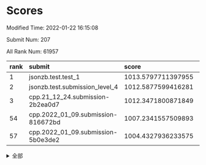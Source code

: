 # Scores

Modified Time: 2022-01-22 16:15:08

Submit Num: 207

All Rank Num: 61957

| rank |               submit               |       score        |       sigma        | pk_num |
| :--- | :--------------------------------- | :----------------- | :----------------- | :----- |
| 1    | jsonzb.test.test_1                 | 1013.5797711397955 | 0.8245100538187994 | 1198   |
| 2    | jsonzb.test.submission_level_4     | 1012.5877599416281 | 0.7973652234944835 | 1192   |
| 3    | cpp.21_12_24.submission-2b2ea0d7   | 1012.3471800871849 | 0.7769300975762035 | 1199   |
| 54   | cpp.2022_01_09.submission-816672bd | 1007.2341557509893 | 0.7209348424816955 | 1189   |
| 57   | cpp.2022_01_09.submission-5b0e3de2 | 1004.4327936233575 | 0.709941937884538  | 1196   |


<details>
<summary>全部</summary>

| rank |                 submit                 |       score        |       sigma        | pk_num |
| :--- | :------------------------------------- | :----------------- | :----------------- | :----- |
| 1    | jsonzb.test.test_1                     | 1013.5797711397955 | 0.8245100538187994 | 1198   |
| 2    | jsonzb.test.submission_level_4         | 1012.5877599416281 | 0.7973652234944835 | 1192   |
| 3    | cpp.21_12_24.submission-2b2ea0d7       | 1012.3471800871849 | 0.7769300975762035 | 1199   |
| 4    | gobigger.level_3.submission_level_3_40 | 1011.7489214108916 | 0.7947419627097748 | 1197   |
| 5    | gobigger.level_3.submission_level_3_8  | 1011.1349812227388 | 0.7914348555602214 | 1195   |
| 6    | gobigger.level_3.submission_level_3_45 | 1011.0683900732818 | 0.7576861463769744 | 1195   |
| 7    | gobigger.level_3.submission_level_3_4  | 1010.9871015892453 | 0.7630170051014433 | 1197   |
| 8    | gobigger.level_3.submission_level_3_15 | 1010.916941243645  | 0.7567633641983385 | 1199   |
| 9    | gobigger.level_3.submission_level_3_24 | 1010.8229361580944 | 0.7833140284581511 | 1199   |
| 10   | gobigger.level_3.submission_level_3_1  | 1010.7577114487998 | 0.7648765982944714 | 1199   |
| 11   | gobigger.level_3.submission_level_3_42 | 1010.7003114925178 | 0.7524361162199703 | 1194   |
| 12   | gobigger.level_3.submission_level_3_23 | 1010.6606074268751 | 0.781354867820478  | 1197   |
| 13   | gobigger.level_3.submission_level_3_18 | 1010.6150463128301 | 0.7745067745953755 | 1200   |
| 14   | gobigger.level_3.submission_level_3_35 | 1010.5090849097405 | 0.753107489901364  | 1193   |
| 15   | gobigger.level_3.submission_level_3_46 | 1010.4955275691882 | 0.7624744050673926 | 1199   |
| 16   | gobigger.level_3.submission_level_3_37 | 1010.4532806130667 | 0.759320174512078  | 1201   |
| 17   | gobigger.level_3.submission_level_3_41 | 1010.3773285024679 | 0.7827419367847389 | 1200   |
| 18   | gobigger.level_3.submission_level_3_5  | 1010.3758046130785 | 0.7465902381960801 | 1199   |
| 19   | gobigger.level_3.submission_level_3_10 | 1010.3587479182336 | 0.7684534272653054 | 1198   |
| 20   | gobigger.level_3.submission_level_3_20 | 1010.320121420927  | 0.7612367233386509 | 1195   |
| 21   | gobigger.level_3.submission_level_3_49 | 1010.1816796118034 | 0.7626824866678134 | 1203   |
| 22   | gobigger.level_3.submission_level_3_29 | 1009.990249001433  | 0.7596853235944467 | 1197   |
| 23   | gobigger.level_3.submission_level_3_34 | 1009.9221080343975 | 0.731167393577135  | 1196   |
| 24   | gobigger.level_3.submission_level_3_26 | 1009.9063971267199 | 0.7751394829347934 | 1196   |
| 25   | gobigger.level_3.submission_level_3_2  | 1009.81213963486   | 0.7712497639124197 | 1199   |
| 26   | gobigger.level_3.submission_level_3_11 | 1009.7828026877016 | 0.7499792508054536 | 1197   |
| 27   | gobigger.level_3.submission_level_3_12 | 1009.5920266245195 | 0.7503634448364672 | 1195   |
| 28   | gobigger.level_3.submission_level_3_25 | 1009.5742339581678 | 0.7511310209176341 | 1199   |
| 29   | gobigger.level_3.submission_level_3_32 | 1009.5561040497187 | 0.743623098495976  | 1193   |
| 30   | gobigger.level_3.submission_level_3_30 | 1009.5517243162845 | 0.7663416401979329 | 1197   |
| 31   | gobigger.level_3.submission_level_3_21 | 1009.4399174351198 | 0.7367461435863778 | 1195   |
| 32   | gobigger.level_3.submission_level_3_9  | 1009.4190566929088 | 0.7808256784995814 | 1196   |
| 33   | gobigger.level_3.submission_level_3_19 | 1009.4190226780801 | 0.7548448884813819 | 1201   |
| 34   | gobigger.level_3.submission_level_3_13 | 1009.4080642070757 | 0.7538848918060003 | 1194   |
| 35   | gobigger.level_3.submission_level_3_43 | 1009.3811345422976 | 0.7525684631233093 | 1198   |
| 36   | gobigger.level_3.submission_level_3_22 | 1009.3066260926224 | 0.7378490146581256 | 1200   |
| 37   | gobigger.level_3.submission_level_3_39 | 1009.2919822197312 | 0.7517293925798083 | 1202   |
| 38   | gobigger.level_3.submission_level_3_6  | 1009.2657330602686 | 0.7573731591187285 | 1198   |
| 39   | gobigger.level_3.submission_level_3_38 | 1009.2358625941152 | 0.7728674424407833 | 1193   |
| 40   | gobigger.level_3.submission_level_3_44 | 1009.1851591476643 | 0.7554187993166073 | 1196   |
| 41   | gobigger.level_3.submission_level_3_33 | 1009.1451161319815 | 0.7587152775650771 | 1188   |
| 42   | gobigger.level_3.submission_level_3_31 | 1009.1345343197419 | 0.7475422109076675 | 1196   |
| 43   | gobigger.level_3.submission_level_3_48 | 1009.1030810528733 | 0.7554559517069162 | 1198   |
| 44   | gobigger.level_3.submission_level_3_3  | 1008.8803281524877 | 0.7376636282078348 | 1195   |
| 45   | gobigger.level_3.submission_level_3_14 | 1008.8569267700661 | 0.7505333879008237 | 1199   |
| 46   | gobigger.level_3.submission_level_3_17 | 1008.7855395760098 | 0.7404487593747656 | 1192   |
| 47   | gobigger.level_3.submission_level_3_0  | 1008.6048367309354 | 0.7638279084021825 | 1193   |
| 48   | gobigger.level_3.submission_level_3_28 | 1008.5935133135098 | 0.7340781428621143 | 1196   |
| 49   | gobigger.level_3.submission_level_3_47 | 1008.4860565328751 | 0.7551701936399755 | 1196   |
| 50   | gobigger.level_3.submission_level_3_27 | 1008.447596909924  | 0.7603084749701349 | 1199   |
| 51   | gobigger.level_3.submission_level_3_36 | 1008.3054860638356 | 0.7467058231939786 | 1199   |
| 52   | gobigger.level_3.submission_level_3_7  | 1007.9878837726459 | 0.7327630585210496 | 1194   |
| 53   | gobigger.level_3.submission_level_3_16 | 1007.9584410872476 | 0.7472798313051344 | 1197   |
| 54   | cpp.2022_01_09.submission-816672bd     | 1007.2341557509893 | 0.7209348424816955 | 1189   |
| 55   | gobigger.level_1.submission_level_1_39 | 1004.6577125227893 | 0.709078408750791  | 1199   |
| 56   | gobigger.level_1.submission_level_1_28 | 1004.6053790359241 | 0.7181481888771697 | 1203   |
| 57   | cpp.2022_01_09.submission-5b0e3de2     | 1004.4327936233575 | 0.709941937884538  | 1196   |
| 58   | gobigger.level_1.submission_level_1_26 | 1004.4106061376654 | 0.7230834210861886 | 1193   |
| 59   | gobigger.level_1.submission_level_1_23 | 1004.3861879559636 | 0.7133824824182956 | 1199   |
| 60   | gobigger.level_1.submission_level_1_36 | 1004.3798924357441 | 0.7169381150110421 | 1197   |
| 61   | gobigger.level_1.submission_level_1_3  | 1004.3642257528335 | 0.7178540663103503 | 1202   |
| 62   | gobigger.level_1.submission_level_1_19 | 1004.3352663930157 | 0.7220761785484092 | 1197   |
| 63   | gobigger.level_1.submission_level_1_25 | 1004.1328219233159 | 0.7149676768270995 | 1200   |
| 64   | gobigger.level_1.submission_level_1_46 | 1004.112293883274  | 0.7189417291976925 | 1198   |
| 65   | gobigger.level_1.submission_level_1_32 | 1004.1103215613126 | 0.7191778275319198 | 1198   |
| 66   | gobigger.level_1.submission_level_1_12 | 1004.075371780408  | 0.7157149840269657 | 1196   |
| 67   | gobigger.level_1.submission_level_1_20 | 1004.0577006464008 | 0.7089745166562148 | 1195   |
| 68   | gobigger.level_1.submission_level_1_27 | 1004.052262126498  | 0.726305236357885  | 1201   |
| 69   | gobigger.level_1.submission_level_1_37 | 1003.997172718146  | 0.7120952124830607 | 1195   |
| 70   | gobigger.level_1.submission_level_1_4  | 1003.9389113348917 | 0.709042872638968  | 1196   |
| 71   | gobigger.level_1.submission_level_1_8  | 1003.6455735728647 | 0.7105467250870107 | 1200   |
| 72   | gobigger.level_1.submission_level_1_41 | 1003.6277680808629 | 0.7142566498182026 | 1196   |
| 73   | gobigger.level_1.submission_level_1_43 | 1003.6251458404073 | 0.7159876162157774 | 1199   |
| 74   | gobigger.level_1.submission_level_1_24 | 1003.5881021750197 | 0.7190054230895305 | 1201   |
| 75   | gobigger.level_1.submission_level_1_1  | 1003.564685270634  | 0.7188503371978066 | 1199   |
| 76   | gobigger.level_1.submission_level_1_45 | 1003.5626754313837 | 0.7072106362331909 | 1195   |
| 77   | gobigger.level_1.submission_level_1_31 | 1003.5265034810079 | 0.7224775780855517 | 1201   |
| 78   | gobigger.level_1.submission_level_1_30 | 1003.4871103052685 | 0.7110617726252654 | 1192   |
| 79   | gobigger.level_1.submission_level_1_17 | 1003.4566323107542 | 0.7164078616382178 | 1199   |
| 80   | gobigger.level_1.submission_level_1_2  | 1003.4274959156085 | 0.7176128702655838 | 1199   |
| 81   | gobigger.level_1.submission_level_1_40 | 1003.4255143389246 | 0.7179359382414671 | 1192   |
| 82   | gobigger.level_1.submission_level_1_34 | 1003.3905705182652 | 0.7363760408752866 | 1201   |
| 83   | gobigger.level_1.submission_level_1_5  | 1003.3904019730967 | 0.7261083732377762 | 1198   |
| 84   | gobigger.level_1.submission_level_1_16 | 1003.2590061862381 | 0.7121723672138229 | 1200   |
| 85   | gobigger.level_1.submission_level_1_11 | 1003.2181653280196 | 0.7191963877344648 | 1200   |
| 86   | gobigger.level_1.submission_level_1_22 | 1003.2088236675119 | 0.7216782389855503 | 1201   |
| 87   | gobigger.level_1.submission_level_1_15 | 1003.1671560517971 | 0.7171573872389768 | 1199   |
| 88   | gobigger.level_1.submission_level_1_35 | 1003.1180050798831 | 0.7230196128067667 | 1195   |
| 89   | gobigger.level_1.submission_level_1_18 | 1003.0630444468958 | 0.7225462032359923 | 1196   |
| 90   | gobigger.level_1.submission_level_1_13 | 1003.0052709673802 | 0.7127238810911298 | 1193   |
| 91   | gobigger.level_1.submission_level_1_38 | 1002.980523747104  | 0.7211056749107364 | 1197   |
| 92   | gobigger.level_1.submission_level_1_42 | 1002.9480030371564 | 0.7097458492401129 | 1196   |
| 93   | gobigger.level_1.submission_level_1_49 | 1002.9436722941678 | 0.7020855184191342 | 1200   |
| 94   | gobigger.level_1.submission_level_1_14 | 1002.8686789036742 | 0.7246801532594463 | 1196   |
| 95   | gobigger.level_1.submission_level_1_33 | 1002.7401997895242 | 0.7142440188522867 | 1202   |
| 96   | gobigger.level_1.submission_level_1_29 | 1002.5156075159856 | 0.7136996340519632 | 1196   |
| 97   | gobigger.level_1.submission_level_1_48 | 1002.4755683331499 | 0.722238609837211  | 1205   |
| 98   | gobigger.level_1.submission_level_1_21 | 1002.428420700431  | 0.7141970684054051 | 1196   |
| 99   | gobigger.level_1.submission_level_1_47 | 1002.4241023919386 | 0.7096969477360218 | 1194   |
| 100  | gobigger.level_1.submission_level_1_9  | 1002.3505760477508 | 0.7115222870393884 | 1196   |
| 101  | gobigger.level_1.submission_level_1_0  | 1002.2254723525783 | 0.7162381812946308 | 1190   |
| 102  | gobigger.level_1.submission_level_1_6  | 1002.1550673861694 | 0.7065175742764034 | 1204   |
| 103  | gobigger.level_1.submission_level_1_44 | 1001.8422024180131 | 0.7008166134165305 | 1194   |
| 104  | gobigger.level_1.submission_level_1_10 | 1001.8191143587453 | 0.7173541841396756 | 1196   |
| 105  | gobigger.level_1.submission_level_1_7  | 1001.8171918319372 | 0.7195903030833595 | 1198   |
| 106  | gobigger.random.submission_random_36   | 997.1816216290779  | 0.713792234625431  | 1197   |
| 107  | gobigger.random.submission_random_13   | 997.1567463085895  | 0.7117734582530129 | 1197   |
| 108  | gobigger.random.submission_random_30   | 996.6374836584368  | 0.7092940185259443 | 1193   |
| 109  | gobigger.random.submission_random_48   | 996.4779520893472  | 0.7057566982435438 | 1202   |
| 110  | gobigger.random.submission_random_31   | 996.4766670577901  | 0.7069099561682485 | 1201   |
| 111  | gobigger.random.submission_random_1    | 996.461294794577   | 0.7143765205302948 | 1198   |
| 112  | gobigger.random.submission_random_7    | 996.3977829697523  | 0.7026214861825261 | 1200   |
| 113  | gobigger.random.submission_random_39   | 996.3034797050897  | 0.7020104992974319 | 1196   |
| 114  | gobigger.random.submission_random_34   | 996.2558965394898  | 0.716809232967606  | 1206   |
| 115  | gobigger.random.submission_random_44   | 996.2378102769097  | 0.7047819208716923 | 1203   |
| 116  | gobigger.random.submission_random_17   | 996.21642663149    | 0.7050223919310334 | 1193   |
| 117  | gobigger.random.submission_random_15   | 996.1582438570883  | 0.716831032362861  | 1196   |
| 118  | gobigger.random.submission_random_4    | 996.1058792589181  | 0.719324529169707  | 1198   |
| 119  | gobigger.random.submission_random_47   | 996.0784087006737  | 0.70018755454668   | 1196   |
| 120  | gobigger.random.submission_random_37   | 996.0662646088597  | 0.7119847684104442 | 1191   |
| 121  | gobigger.random.submission_random_38   | 996.0623907223068  | 0.708143052744321  | 1201   |
| 122  | gobigger.random.submission_random_16   | 996.0608268652347  | 0.7108732019389521 | 1194   |
| 123  | gobigger.random.submission_random_5    | 996.0328237152966  | 0.7141358188131042 | 1203   |
| 124  | gobigger.random.submission_random_40   | 995.9879136829046  | 0.7192990879590287 | 1196   |
| 125  | gobigger.random.submission_random_32   | 995.9286552749735  | 0.7083648599574245 | 1193   |
| 126  | gobigger.random.submission_random_46   | 995.8782853356006  | 0.7029672646084569 | 1192   |
| 127  | gobigger.random.submission_random_14   | 995.8419087659124  | 0.7237751144536296 | 1201   |
| 128  | gobigger.random.submission_random_24   | 995.839565625309   | 0.7268851039098517 | 1195   |
| 129  | gobigger.random.submission_random_29   | 995.8141650747341  | 0.6987437614476505 | 1200   |
| 130  | gobigger.random.submission_random_2    | 995.8106854615196  | 0.7024774236096935 | 1202   |
| 131  | gobigger.random.submission_random_3    | 995.7423070698935  | 0.7212931159738923 | 1197   |
| 132  | gobigger.random.submission_random_33   | 995.7410319773544  | 0.7097856016712916 | 1194   |
| 133  | gobigger.random.submission_random_41   | 995.7309771611118  | 0.7098060536256487 | 1198   |
| 134  | gobigger.random.submission_random_12   | 995.6748794686233  | 0.7096947424677534 | 1197   |
| 135  | gobigger.random.submission_random_22   | 995.6596638245161  | 0.700627370577179  | 1202   |
| 136  | gobigger.random.submission_random_27   | 995.6327092371317  | 0.7164600676631544 | 1198   |
| 137  | gobigger.random.submission_random_8    | 995.6206802574682  | 0.7028803999292227 | 1197   |
| 138  | gobigger.random.submission_random_18   | 995.5772127991636  | 0.7078370338689085 | 1195   |
| 139  | gobigger.random.submission_random_21   | 995.5528431907474  | 0.717812575556905  | 1203   |
| 140  | gobigger.random.submission_random_25   | 995.5349702134924  | 0.714425847042739  | 1201   |
| 141  | gobigger.random.submission_random_35   | 995.4935786084291  | 0.7190951083530704 | 1197   |
| 142  | gobigger.random.submission_random_20   | 995.4697181077387  | 0.7181348422219787 | 1194   |
| 143  | gobigger.random.submission_random_19   | 995.4595138943034  | 0.7103823174227708 | 1202   |
| 144  | gobigger.random.submission_random_43   | 995.4331714907506  | 0.7194578268958001 | 1199   |
| 145  | gobigger.random.submission_random_42   | 995.4251137852324  | 0.7002985369822042 | 1197   |
| 146  | gobigger.random.submission_random_9    | 995.4184982250938  | 0.7278080289160883 | 1199   |
| 147  | gobigger.random.submission_random_26   | 995.3665184094268  | 0.7049063127757658 | 1198   |
| 148  | gobigger.random.submission_random_23   | 995.3134048695681  | 0.7127758630221481 | 1195   |
| 149  | gobigger.random.submission_random_10   | 995.2856655161912  | 0.7127315810821747 | 1199   |
| 150  | gobigger.random.submission_random_28   | 995.1040180694648  | 0.700274479530273  | 1200   |
| 151  | gobigger.random.submission_random_11   | 995.097812879155   | 0.7076765151720787 | 1197   |
| 152  | gobigger.random.submission_random_0    | 995.0254902357653  | 0.7099866129381947 | 1198   |
| 153  | gobigger.random.submission_random_49   | 994.9742221228964  | 0.7140022451058352 | 1194   |
| 154  | gobigger.random.submission_random_6    | 994.9095956986728  | 0.6999960963206898 | 1193   |
| 155  | gobigger.random.submission_random_45   | 994.9058969682874  | 0.7255114422442918 | 1195   |
| 156  | gobigger.level_2.submission_level_2_41 | 993.9240564281946  | 0.7234807242701676 | 1197   |
| 157  | gobigger.level_2.submission_level_2_45 | 993.5921752537     | 0.7343417294612977 | 1190   |
| 158  | gobigger.level_2.submission_level_2_14 | 993.5805065389117  | 0.729133780548617  | 1202   |
| 159  | gobigger.level_2.submission_level_2_6  | 993.4507992193925  | 0.7408449291378201 | 1200   |
| 160  | gobigger.level_2.submission_level_2_49 | 993.4296923778666  | 0.7346358550270886 | 1199   |
| 161  | gobigger.level_2.submission_level_2_30 | 993.3335995772959  | 0.7281776872521928 | 1193   |
| 162  | gobigger.level_2.submission_level_2_44 | 993.2679868664267  | 0.733434023212893  | 1193   |
| 163  | gobigger.level_2.submission_level_2_32 | 993.0285906869956  | 0.7337501911681447 | 1200   |
| 164  | gobigger.level_2.submission_level_2_3  | 992.9482736872013  | 0.737250129852231  | 1198   |
| 165  | gobigger.level_2.submission_level_2_5  | 992.8833147028926  | 0.7340376271922305 | 1201   |
| 166  | gobigger.level_2.submission_level_2_48 | 992.8469717297954  | 0.7380498419212453 | 1192   |
| 167  | gobigger.level_2.submission_level_2_25 | 992.804807028228   | 0.741151322232177  | 1200   |
| 168  | gobigger.level_2.submission_level_2_26 | 992.6991956620732  | 0.7435393025341356 | 1197   |
| 169  | gobigger.level_2.submission_level_2_29 | 992.6290170423276  | 0.7362407734876991 | 1201   |
| 170  | gobigger.level_2.submission_level_2_7  | 992.6037625878291  | 0.7403031778146527 | 1194   |
| 171  | gobigger.level_2.submission_level_2_24 | 992.528813445547   | 0.7492005235138365 | 1196   |
| 172  | gobigger.level_2.submission_level_2_15 | 992.3826109877805  | 0.7296264695406627 | 1194   |
| 173  | gobigger.level_2.submission_level_2_21 | 992.3778912422085  | 0.7588977734701999 | 1198   |
| 174  | gobigger.level_2.submission_level_2_9  | 992.3742439285757  | 0.7382042329740095 | 1194   |
| 175  | gobigger.level_2.submission_level_2_2  | 992.3658505977967  | 0.745704912740051  | 1197   |
| 176  | gobigger.level_2.submission_level_2_31 | 992.2717983875939  | 0.7585087740651151 | 1195   |
| 177  | gobigger.level_2.submission_level_2_39 | 992.2582275431021  | 0.7532392516846621 | 1203   |
| 178  | gobigger.level_2.submission_level_2_4  | 992.2158531985998  | 0.7387423609312427 | 1199   |
| 179  | gobigger.level_2.submission_level_2_20 | 992.1771577551283  | 0.7509246871683448 | 1201   |
| 180  | gobigger.level_2.submission_level_2_40 | 992.1171463422532  | 0.7372175401261923 | 1195   |
| 181  | gobigger.level_2.submission_level_2_46 | 992.1097239403967  | 0.7432971671054484 | 1192   |
| 182  | gobigger.level_2.submission_level_2_12 | 991.9771761679735  | 0.7531243594563923 | 1198   |
| 183  | gobigger.level_2.submission_level_2_0  | 991.8387220333897  | 0.7457789372315016 | 1198   |
| 184  | gobigger.level_2.submission_level_2_47 | 991.8021531209031  | 0.7405600115089229 | 1191   |
| 185  | gobigger.level_2.submission_level_2_43 | 991.7735074746862  | 0.7443608689164869 | 1194   |
| 186  | gobigger.level_2.submission_level_2_42 | 991.7429897114952  | 0.7438271164602883 | 1198   |
| 187  | gobigger.level_2.submission_level_2_13 | 991.6936870160368  | 0.7587684325872983 | 1196   |
| 188  | gobigger.level_2.submission_level_2_19 | 991.6092834305083  | 0.7358869273047672 | 1194   |
| 189  | gobigger.level_2.submission_level_2_27 | 991.5992564247264  | 0.7723147925515592 | 1199   |
| 190  | gobigger.level_2.submission_level_2_23 | 991.5429016794833  | 0.7575124133779636 | 1198   |
| 191  | gobigger.level_2.submission_level_2_10 | 991.5403751529329  | 0.7377899058829425 | 1195   |
| 192  | gobigger.level_2.submission_level_2_11 | 991.4916767268302  | 0.752450571456539  | 1197   |
| 193  | gobigger.level_2.submission_level_2_17 | 991.4037241390613  | 0.747280088938081  | 1196   |
| 194  | gobigger.level_2.submission_level_2_18 | 991.3881985603556  | 0.7401879076006257 | 1200   |
| 195  | gobigger.level_2.submission_level_2_36 | 991.3824662223647  | 0.7457295853530355 | 1194   |
| 196  | gobigger.level_2.submission_level_2_34 | 991.3686254009415  | 0.7638709010068057 | 1196   |
| 197  | gobigger.level_2.submission_level_2_28 | 991.3217399247101  | 0.7552173975099964 | 1197   |
| 198  | gobigger.level_2.submission_level_2_38 | 991.25504435263    | 0.7410061307473804 | 1199   |
| 199  | gobigger.level_2.submission_level_2_33 | 991.0703192134744  | 0.7471690712320236 | 1198   |
| 200  | gobigger.level_2.submission_level_2_37 | 990.9279935667195  | 0.7799652749612109 | 1197   |
| 201  | gobigger.level_2.submission_level_2_1  | 990.8085869556801  | 0.7812552242205699 | 1197   |
| 202  | gobigger.level_2.submission_level_2_35 | 990.7704016811894  | 0.754857372467455  | 1196   |
| 203  | gobigger.level_2.submission_level_2_22 | 990.6358270897837  | 0.7622320773363959 | 1203   |
| 204  | gobigger.level_2.submission_level_2_8  | 990.5934233180186  | 0.7531955790988981 | 1201   |
| 205  | gobigger.level_2.submission_level_2_16 | 990.1065544311818  | 0.766532890972177  | 1193   |
| 206  | gobigger.none.submission_none_0        | 977.312758939684   | 1.2801917609726239 | 1194   |
| 207  | gobigger.none.submission_none_1        | 975.9196009793295  | 1.4089925256330296 | 1205   |

</details>